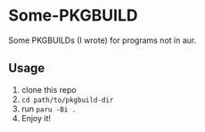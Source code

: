# Some-PKGBUILD
Some PKGBUILDs (I wrote) for programs not in aur.
## Usage
1. clone this repo
2. `cd path/to/pkgbuild-dir`
3. run `paru -Bi .`
4. Enjoy it!
